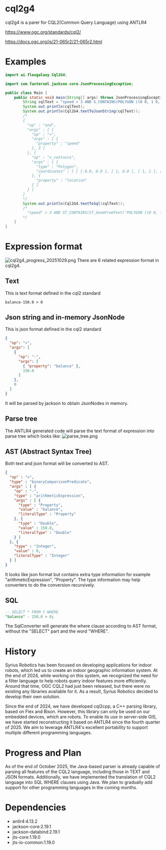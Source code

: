 # cql2g4
cql2g4 is a parer for CQL2(Common Query Language) using ANTLR4

https://www.ogc.org/standards/cql2/

https://docs.ogc.org/is/21-065r2/21-065r2.html

# Examples
```java
import ai.flexgalaxy.Cql2G4;

import com.fasterxml.jackson.core.JsonProcessingException;

public class Main {
    public static void main(String[] args) throws JsonProcessingException {
        String cqlText = "speed > 3 AND S_CONTAINS(POLYGON ((0 0, 1 0, 1 1, 0 1, 0 0)), location)";
        System.out.println(cqlText);
        System.out.println(Cql2G4.textToJsonString(cqlText));
        /*
        {
          "op" : "and",
          "args" : [ {
            "op" : ">",
            "args" : [ {
              "property" : "speed"
            }, 3 ]
          }, {
            "op" : "s_contains",
            "args" : [ {
              "type" : "Polygon",
              "coordinates" : [ [ [ 0.0, 0.0 ], [ 1, 0.0 ], [ 1, 1 ], [ 0.0, 1 ], [ 0.0, 0.0 ] ] ]
            }, {
              "property" : "location"
            } ]
          } ]
        }
        */
        System.out.println(Cql2G4.textToSql(cqlText));
        /*
          "speed" > 3 AND ST_CONTAINS(ST_GeomFromText('POLYGON ((0 0, 1 0, 1 1, 0 1, 0 0))'), "location")
        */
    }
}
```

# Expression format
![cql2g4_progress_20251029.png](doc/cql2g4_progress_20251029.png)
There are 6 related expression format in cql2g4.

## Text
This is text format defined in the cql2 standard
```text
balance-150.0 > 0
```

## Json string and in-memory JsonNode
This is json format defined in the cql2 standard
```json
{
  "op": ">",
  "args": [
    {
      "op": "-",
      "args": [
        { "property": "balance" },
        150.0
      ]
    },
    0
  ]
}
```
It will be parsed by jackson to obtain JsonNodes in memory.

## Parse tree
The ANTLR4 generated code will parse the text format of expression into parse tree which looks like:
![parse_tree.png](doc/parse_tree.png)

## AST (Abstract Syntax Tree)
Both text and json format will be converted to AST.
```json
{
  "op" : ">",
  "type" : "binaryComparisonPredicate",
  "args" : [ {
    "op" : "-",
    "type" : "arithmeticExpression",
    "args" : [ {
      "type" : "Property",
      "value" : "balance",
      "literalType" : "Property"
    }, {
      "type" : "Double",
      "value" : 150.0,
      "literalType" : "Double"
    } ]
  }, {
    "type" : "Integer",
    "value" : 0,
    "literalType" : "Integer"
  } ]
}
```
It looks like json format but contains extra type information for example "arithmeticExpression", "Property".
The type information may help converters to do the conversion recursively.

## SQL
```sql
-- SELECT * FROM t WHERE
"balance" - 150.0 > 0;
```
The SqlConverter will generate the where clause according to AST format, without the "SELECT" part and the word "WHERE".


# History
Syrius Robotics has been focused on developing applications for indoor robots, which led us to create an indoor geographic information system.
At the end of 2024, while working on this system, we recognized the need for a filter language to help robots query indoor features more efficiently.
Around that time, OGC CQL2 had just been released, but there were no existing any libraries available for it.
As a result, Syrius Robotics decided to develop their own solution.

Since the end of 2024, we have developed cql2cpp, a C++ parsing library, based on Flex and Bison.
However, this library can only be used on our embedded devices, which are robots.
To enable its use in server-side GIS, we have started reconstructing it based on ANTLR4 since the fourth quarter of 2025.
We aim to leverage ANTLR4's excellent portability to support multiple different programming languages.

# Progress and Plan
As of the end of October 2025, the Java-based parser is already capable of parsing all features of the CQL2 language, including those in TEXT and JSON formats.
Additionally, we have implemented the translation of CQL2 language into SQL WHERE clauses using Java.
We plan to gradually add support for other programming languages in the coming months.

# Dependencies

* antlr4:4.13.2
* jackson-core:2.19.1
* jackson-databind:2.19.1
* jts-core:1.19.0
* jts-io-common:1.19.0
